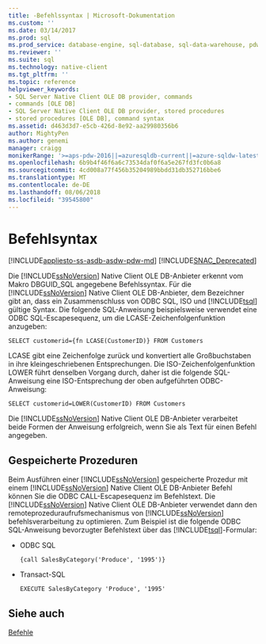 ```yaml
---
title: -Befehlssyntax | Microsoft-Dokumentation
ms.custom: ''
ms.date: 03/14/2017
ms.prod: sql
ms.prod_service: database-engine, sql-database, sql-data-warehouse, pdw
ms.reviewer: ''
ms.suite: sql
ms.technology: native-client
ms.tgt_pltfrm: ''
ms.topic: reference
helpviewer_keywords:
- SQL Server Native Client OLE DB provider, commands
- commands [OLE DB]
- SQL Server Native Client OLE DB provider, stored procedures
- stored procedures [OLE DB], command syntax
ms.assetid: d463d3d7-e5cb-426d-8e92-aa29980356b6
author: MightyPen
ms.author: genemi
manager: craigg
monikerRange: '>=aps-pdw-2016||=azuresqldb-current||=azure-sqldw-latest||>=sql-server-2016||=sqlallproducts-allversions||>=sql-server-linux-2017'
ms.openlocfilehash: 6b9b4f46f6a6c73534daf0f6a5e267fd3fc0b6a8
ms.sourcegitcommit: 4cd008a77f456b35204989bbdd31db352716bbe6
ms.translationtype: MT
ms.contentlocale: de-DE
ms.lasthandoff: 08/06/2018
ms.locfileid: "39545800"
---
```

# <a name="command-syntax"></a>Befehlsyntax
[!INCLUDE[appliesto-ss-asdb-asdw-pdw-md](../../includes/appliesto-ss-asdb-asdw-pdw-md.md)]
[!INCLUDE[SNAC_Deprecated](../../includes/snac-deprecated.md)]

  Die [!INCLUDE[ssNoVersion](../../includes/ssnoversion-md.md)] Native Client OLE DB-Anbieter erkennt vom Makro DBGUID_SQL angegebene Befehlssyntax. Für die [!INCLUDE[ssNoVersion](../../includes/ssnoversion-md.md)] Native Client OLE DB-Anbieter, dem Bezeichner gibt an, dass ein Zusammenschluss von ODBC SQL, ISO und [!INCLUDE[tsql](../../includes/tsql-md.md)] gültige Syntax. Die folgende SQL-Anweisung beispielsweise verwendet eine ODBC SQL-Escapesequenz, um die LCASE-Zeichenfolgenfunktion anzugeben:  
  
```  
SELECT customerid={fn LCASE(CustomerID)} FROM Customers  
```  
  
 LCASE gibt eine Zeichenfolge zurück und konvertiert alle Großbuchstaben in ihre kleingeschriebenen Entsprechungen. Die ISO-Zeichenfolgenfunktion LOWER führt denselben Vorgang durch, daher ist die folgende SQL-Anweisung eine ISO-Entsprechung der oben aufgeführten ODBC-Anweisung:  
  
```  
SELECT customerid=LOWER(CustomerID) FROM Customers  
```  
  
 Die [!INCLUDE[ssNoVersion](../../includes/ssnoversion-md.md)] Native Client OLE DB-Anbieter verarbeitet beide Formen der Anweisung erfolgreich, wenn Sie als Text für einen Befehl angegeben.  
  
## <a name="stored-procedures"></a>Gespeicherte Prozeduren  
 Beim Ausführen einer [!INCLUDE[ssNoVersion](../../includes/ssnoversion-md.md)] gespeicherte Prozedur mit einem [!INCLUDE[ssNoVersion](../../includes/ssnoversion-md.md)] Native Client OLE DB-Anbieter Befehl können Sie die ODBC CALL-Escapesequenz im Befehlstext. Die [!INCLUDE[ssNoVersion](../../includes/ssnoversion-md.md)] Native Client OLE DB-Anbieter verwendet dann den remoteprozeduraufrufsmechanismus von [!INCLUDE[ssNoVersion](../../includes/ssnoversion-md.md)] befehlsverarbeitung zu optimieren. Zum Beispiel ist die folgende ODBC SQL-Anweisung bevorzugter Befehlstext über das [!INCLUDE[tsql](../../includes/tsql-md.md)]-Formular:  
  
-   ODBC SQL  
  
    ```  
    {call SalesByCategory('Produce', '1995')}  
    ```  
  
-   Transact-SQL  
  
    ```  
    EXECUTE SalesByCategory 'Produce', '1995'  
    ```  
  
## <a name="see-also"></a>Siehe auch  
 [Befehle](../../relational-databases/native-client-ole-db-commands/commands.md)  
  
  
